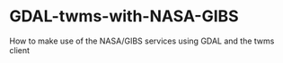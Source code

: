 # GDAL-twms-with-NASA-GIBS
How to make use of the NASA/GIBS services using GDAL and the twms client
